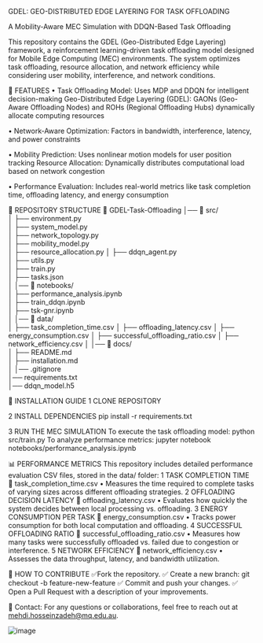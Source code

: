 GDEL: GEO-DISTRIBUTED EDGE LAYERING FOR TASK OFFLOADING

A Mobility-Aware MEC Simulation with DDQN-Based Task Offloading

This repository contains the GDEL (Geo-Distributed Edge Layering) framework, a reinforcement learning-driven task offloading model designed for Mobile Edge Computing (MEC) environments. The system optimizes task offloading, resource allocation, and network efficiency while considering user mobility, interference, and network conditions.

📌 FEATURES
•	Task Offloading Model: Uses MDP and DDQN for intelligent decision-making
Geo-Distributed Edge Layering (GDEL): GAONs (Geo-Aware Offloading Nodes) and ROHs (Regional Offloading Hubs) dynamically allocate computing resources

•	Network-Aware Optimization: Factors in bandwidth, interference, latency, and power constraints

•	Mobility Prediction: Uses nonlinear motion models for user position tracking
Resource Allocation: Dynamically distributes computational load based on network congestion

•	Performance Evaluation: Includes real-world metrics like task completion time, offloading latency, and energy consumption

📂 REPOSITORY STRUCTURE
📂 GDEL-Task-Offloading
│── 📂 src/                   
│   ├── environment.py        
│   ├── system_model.py       
│   ├── network_topology.py   
│   ├── mobility_model.py     
│   ├── resource_allocation.py
│   ├── ddqn_agent.py         
│   ├── utils.py              
│   ├── train.py              
│   ├── tasks.json            
│
│── 📂 notebooks/             
│   ├── performance_analysis.ipynb  
│   ├── train_ddqn.ipynb      
│   ├── tsk-gnr.ipynb         
│
│── 📂 data/                  
│   ├── task_completion_time.csv
│   ├── offloading_latency.csv
│   ├── energy_consumption.csv
│   ├── successful_offloading_ratio.csv
│   ├── network_efficiency.csv
│
│── 📂 docs/                  
│   ├── README.md             
│   ├── installation.md       
│
│── .gitignore                
│── requirements.txt          
│── ddqn_model.h5             


🔧 INSTALLATION GUIDE
1️ CLONE REPOSITORY

2️ INSTALL DEPENDENCIES
pip install -r requirements.txt

3️ RUN THE MEC SIMULATION
To execute the task offloading model:
python src/train.py
To analyze performance metrics:
jupyter notebook notebooks/performance_analysis.ipynb

📊 PERFORMANCE METRICS
This repository includes detailed performance evaluation CSV files, stored in the data/ folder:
1️ TASK COMPLETION TIME
📄 task_completion_time.csv
•	Measures the time required to complete tasks of varying sizes across different offloading strategies.
2️ OFFLOADING DECISION LATENCY
📄 offloading_latency.csv
•	Evaluates how quickly the system decides between local processing vs. offloading.
3️ ENERGY CONSUMPTION PER TASK
📄 energy_consumption.csv
•	Tracks power consumption for both local computation and offloading.
4️ SUCCESSFUL OFFLOADING RATIO
📄 successful_offloading_ratio.csv
•	Measures how many tasks were successfully offloaded vs. failed due to congestion or interference.
5️ NETWORK EFFICIENCY
📄 network_efficiency.csv
•	Assesses the data throughput, latency, and bandwidth utilization.

 
📌 HOW TO CONTRIBUTE
✅Fork the repository.
✅ Create a new branch:
git checkout -b feature-new-feature
✅ Commit and push your changes.
✅ Open a Pull Request with a description of your improvements.

📌 Contact: For any questions or collaborations, feel free to reach out at mehdi.hosseinzadeh@mq.edu.au.

![image](https://github.com/user-attachments/assets/97640508-6c3a-49e7-857d-9e0d9e608a90)
